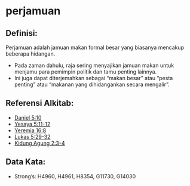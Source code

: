 # perjamuan

## Definisi:

Perjamuan adalah jamuan makan formal besar yang biasanya mencakup beberapa hidangan.

* Pada zaman dahulu, raja sering menyajikan jamuan makan untuk menjamu para pemimpin politik dan tamu penting lainnya.
* Ini juga dapat diterjemahkan sebagai “makan besar” atau “pesta penting” atau “makanan yang dihidangankan secara mengalir”.

## Referensi Alkitab:

* [Daniel 5:10](rc://en/tn/help/dan/05/10)
* [Yesaya 5:11-12](rc://en/tn/help/isa/05/11)
* [Yeremia 16:8](rc://en/tn/help/jer/16/08)
* [Lukas 5:29-32](rc://en/tn/help/luk/05/29)
* [Kidung Agung 2:3-4](rc://en/tn/help/sng/02/03)

## Data Kata:

* Strong’s: H4960, H4961, H8354, G11730, G14030
